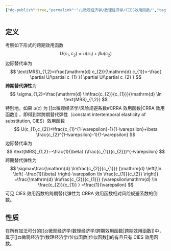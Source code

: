 ```yaml
---
{"dg-publish":true,"permalink":"/⚖️微观经济学/数理经济学/CIES效用函数/","tags":["数理经济学"],"created":"2024-10-12T10:24:57.000+08:00","updated":"2024-10-12T10:24:57.000+08:00"}
---
```


## 定义
考察如下形式的跨期效用函数
$$
U(c_{1},c_{2})=u(c_{1})+\beta u(c_{2})
$$
边际替代率为
$$
\text{MRS}_{1,2}=\frac{\mathrm{d} c_{2}}{\mathrm{d} c_{1}}=-\frac{ \partial U/\partial c_{1} }{ \partial U/\partial c_{2} }
$$
**跨期替代弹性**为
$$
\sigma_{1,2}=\frac{\mathrm{d} \ln\frac{c_{2}}{c_{1}}}{\mathrm{d} \ln \text{MRS}_{1,2}}
$$
特别地，如果 $u(c)$ 为 [[⚖️微观经济学/风险规避系数#CRRA 效用函数\|CRRA 效用函数]] ，即得到常跨期替代弹性（constant intertemporal elasticity of substitution, CIES）效用函数
$$
U(c_{1},c_{2})=\frac{c_{1}^{1-\varepsilon}-1}{1-\varepsilon}+\beta \frac{c_{2}^{1-\varepsilon}-1}{1-\varepsilon}
$$
边际替代率为
$$
\text{MRS}_{1,2}=-\frac{1}{\beta} (\frac{c_{1}}{c_{2}})^{-\varepsilon}
$$
跨期替代弹性为
$$
\sigma=\frac{\mathrm{d} \ln\frac{c_{2}}{c_{1}}}
{\mathrm{d} \left[\ln \left( -\frac{1}{\beta} \right)-\varepsilon \ln \frac{c_{1}}{c_{2}} \right]}
=\frac{\mathrm{d} \ln\frac{c_{2}}{c_{1}}}
{\varepsilon\mathrm{d}  \ln \frac{c_{2}}{c_{1}} }
=\frac{1}{\varepsilon}
$$
可见 CIES 效用函数的跨期替代弹性为 CRRA 效用函数相对风险规避系数的倒数。

## 性质

在所有加法可分的[[⚖️微观经济学/数理经济学/跨期效用函数\|跨期效用函数]]中，属于[[⚖️微观经济学/数理经济学/位似函数\|位似函数]]的有且只有 CIES 效用函数。